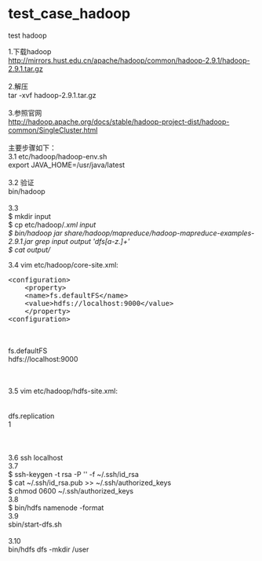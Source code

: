 # test_case_hadoop
test hadoop

1.下载hadoop</br>
http://mirrors.hust.edu.cn/apache/hadoop/common/hadoop-2.9.1/hadoop-2.9.1.tar.gz</br>
</br>
2.解压</br>
tar -xvf hadoop-2.9.1.tar.gz</br>
</br>
3.参照官网</br>
http://hadoop.apache.org/docs/stable/hadoop-project-dist/hadoop-common/SingleCluster.html</br>
</br>
主要步骤如下：</br>
3.1  etc/hadoop/hadoop-env.sh </br>
export JAVA_HOME=/usr/java/latest</br>
</br>
3.2 验证</br>
bin/hadoop</br>
</br>
3.3</br>
$ mkdir input</br>
$ cp etc/hadoop/*.xml input</br>
$ bin/hadoop jar share/hadoop/mapreduce/hadoop-mapreduce-examples-2.9.1.jar grep input output 'dfs[a-z.]+'</br>
$ cat output/*</br>

3.4 vim etc/hadoop/core-site.xml:</br>
<pre>
&lt;configuration&gt;
&nbsp;&nbsp;&nbsp;&nbsp;&lt;property&gt;
&nbsp;&nbsp;&nbsp;&nbsp;&lt;name&gt;fs.defaultFS&lt;/name&gt;
&nbsp;&nbsp;&nbsp;&nbsp;&lt;value&gt;hdfs://localhost:9000&lt;/value&gt;
&nbsp;&nbsp;&nbsp;&nbsp;&lt;/property&gt;
&lt;configuration&gt;
</pre>



<configuration></br>
    <property></br>
        <name>fs.defaultFS</name></br>
        <value>hdfs://localhost:9000</value></br>
    </property></br>
</configuration></br>

3.5 vim etc/hadoop/hdfs-site.xml:</br>
<configuration></br>
    <property></br>
        <name>dfs.replication</name></br>
        <value>1</value></br>
    </property></br>
</configuration></br>
</br>
3.6 ssh localhost</br>
3.7</br>
  $ ssh-keygen -t rsa -P '' -f ~/.ssh/id_rsa</br>
  $ cat ~/.ssh/id_rsa.pub >> ~/.ssh/authorized_keys</br>
  $ chmod 0600 ~/.ssh/authorized_keys</br>
3.8</br>
  $ bin/hdfs namenode -format</br>
3.9</br>
  sbin/start-dfs.sh</br>
  </br>
3.10</br>
  bin/hdfs dfs -mkdir /user</br>
  
  


